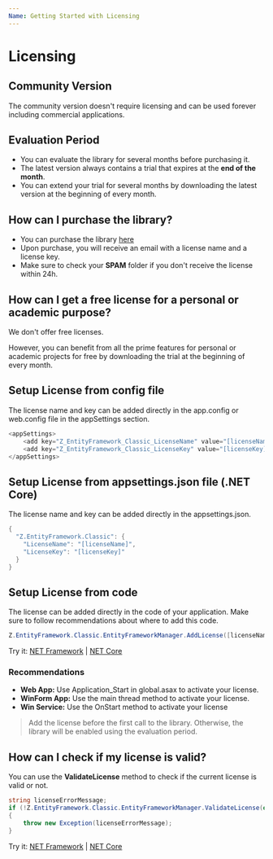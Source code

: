 ```yaml
---
Name: Getting Started with Licensing
---
```


# Licensing

## Community Version
The community version doesn't require licensing and can be used forever including commercial applications.

## Evaluation Period
- You can evaluate the library for several months before purchasing it.
- The latest version always contains a trial that expires at the **end of the month**. 
- You can extend your trial for several months by downloading the latest version at the beginning of every month.

## How can I purchase the library?
- You can purchase the library [here](pricing)
- Upon purchase, you will receive an email with a license name and a license key.
- Make sure to check your **SPAM** folder if you don't receive the license within 24h.

## How can I get a free license for a personal or academic purpose?
We don't offer free licenses.

However, you can benefit from all the prime features for personal or academic projects for free by downloading the trial at the beginning of every month.

## Setup License from config file
The license name and key can be added directly in the app.config or web.config file in the appSettings section.


```csharp
<appSettings>
	<add key="Z_EntityFramework_Classic_LicenseName" value="[licenseName]"/>
	<add key="Z_EntityFramework_Classic_LicenseKey" value="[licenseKey]"/>
</appSettings>
```

## Setup License from appsettings.json file (.NET Core)
The license name and key can be added directly in the appsettings.json.

```csharp
{
  "Z.EntityFramework.Classic": {
    "LicenseName": "[licenseName]",
    "LicenseKey": "[licenseKey]"
  }
}
```

## Setup License from code
The license can be added directly in the code of your application. Make sure to follow recommendations about where to add this code.

```csharp
Z.EntityFramework.Classic.EntityFrameworkManager.AddLicense([licenseName], [licenseKey]);
```

Try it: [NET Framework](https://dotnetfiddle.net/yvFFQU) | [NET Core](https://dotnetfiddle.net/KdhZt3)

### Recommendations
- **Web App:** Use Application_Start in global.asax to activate your license.
- **WinForm App:** Use the main thread method to activate your license.
- **Win Service:** Use the OnStart method to activate your license

> Add the license before the first call to the library. Otherwise, the library will be enabled using the evaluation period.

## How can I check if my license is valid?
You can use the **ValidateLicense** method to check if the current license is valid or not.


```csharp
string licenseErrorMessage;
if (!Z.EntityFramework.Classic.EntityFrameworkManager.ValidateLicense(out licenseErrorMessage))
{
    throw new Exception(licenseErrorMessage);
}
```

Try it: [NET Framework](https://dotnetfiddle.net/yvFFQU) | [NET Core](https://dotnetfiddle.net/KdhZt3)
